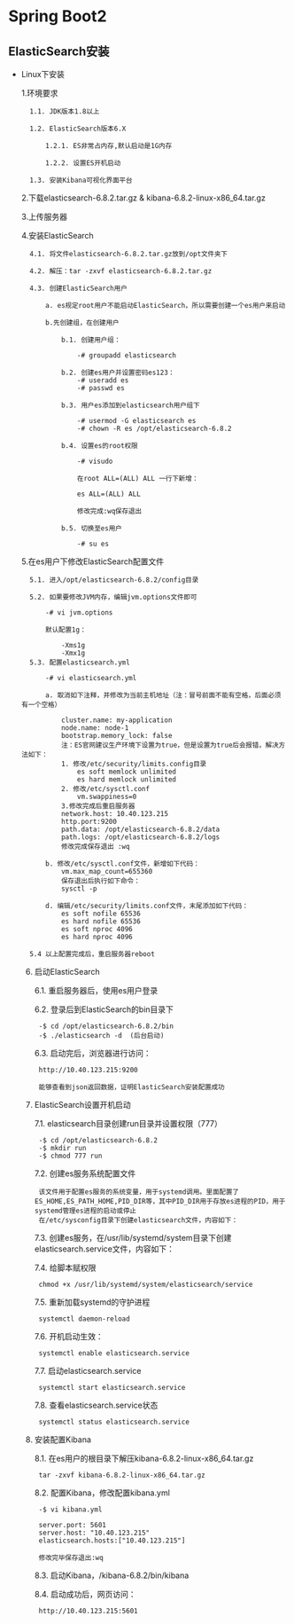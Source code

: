 # Spring Boot2

## ElasticSearch安装

- Linux下安装

	1.环境要求
	
		1.1. JDK版本1.8以上
		
		1.2. ElasticSearch版本6.X
			
			1.2.1. ES非常占内存,默认启动是1G内存
			
			1.2.2. 设置ES开机启动
		
		1.3. 安装Kibana可视化界面平台

	2.下载elasticsearch-6.8.2.tar.gz & kibana-6.8.2-linux-x86_64.tar.gz
	
	3.上传服务器
	
	4.安装ElasticSearch
	
		4.1. 将文件elasticsearch-6.8.2.tar.gz放到/opt文件夹下
		
		4.2. 解压：tar -zxvf elasticsearch-6.8.2.tar.gz
		
		4.3. 创建ElasticSearch用户
		
			a. es规定root用户不能启动ElasticSearch，所以需要创建一个es用户来启动
			
			b.先创建组，在创建用户
			
				b.1. 创建用户组：
				
					-# groupadd elasticsearch
				
				b.2. 创建es用户并设置密码es123：	
					-# useradd es
					-# passwd es
				
				b.3. 用户es添加到elasticsearch用户组下

					-# usermod -G elasticsearch es
					-# chown -R es /opt/elasticsearch-6.8.2
					
				b.4. 设置es的root权限
				
					-# visudo
					
					在root ALL=(ALL) ALL 一行下新增：
					
					es ALL=(ALL) ALL
					
					修改完成:wq保存退出
					
				b.5. 切换至es用户 
				
					-# su es
	
	5.在es用户下修改ElasticSearch配置文件
	
		5.1. 进入/opt/elasticsearch-6.8.2/config目录
		
		5.2. 如果要修改JVM内存，编辑jvm.options文件即可

			-# vi jvm.options
			
			默认配置1g：
			
				-Xms1g
				-Xmx1g
		5.3. 配置elasticsearch.yml
		
			-# vi elasticsearch.yml
			
			a. 取消如下注释，并修改为当前主机地址（注：冒号前面不能有空格，后面必须有一个空格）
			
				cluster.name: my-application
				node.name: node-1
				bootstrap.memory_lock: false 
				注：ES官网建议生产环境下设置为true，但是设置为true后会报错，解决方法如下：
				1. 修改/etc/security/limits.config目录
					es soft memlock unlimited
					es hard memlock unlimited
				2. 修改/etc/sysctl.conf
					vm.swappiness=0
				3.修改完成后重启服务器
				network.host: 10.40.123.215
				http.port:9200
				path.data: /opt/elasticsearch-6.8.2/data
				path.logs: /opt/elasticsearch-6.8.2/logs
				修改完成保存退出 :wq
				
			b. 修改/etc/sysctl.conf文件，新增如下代码：
				vm.max_map_count=655360
				保存退出后执行如下命令：
				sysctl -p
			
			d. 编辑/etc/security/limits.conf文件，末尾添加如下代码：
				es soft nofile 65536
				es hard nofile 65536
				es soft nproc 4096
				es hard nproc 4096
				
		5.4 以上配置完成后，重启服务器reboot
		
	
	6. 启动ElasticSearch

		6.1. 重启服务器后，使用es用户登录
		
		6.2. 登录后到ElasticSearch的bin目录下
		
			-$ cd /opt/elasticsearch-6.8.2/bin
			-$ ./elasticsearch -d  (后台启动)
		
		6.3. 启动完后，浏览器进行访问：
		
			http://10.40.123.215:9200
			
			能够查看到json返回数据，证明ElasticSearch安装配置成功
	

	7. ElasticSearch设置开机启动
	
		7.1. elasticsearch目录创建run目录并设置权限（777）
		
			-$ cd /opt/elasticsearch-6.8.2
			-$ mkdir run
			-$ chmod 777 run
			
		7.2. 创建es服务系统配置文件
		
			该文件用于配置es服务的系统变量，用于systemd调用。里面配置了ES_HOME,ES_PATH_HOME,PID_DIR等，其中PID_DIR用于存放es进程的PID，用于systemd管理es进程的启动或停止
			在/etc/sysconfig目录下创建elasticsearch文件，内容如下：
		
		7.3. 创建es服务，在/usr/lib/systemd/system目录下创建elasticsearch.service文件，内容如下：
		
		7.4. 给脚本赋权限
		
			chmod +x /usr/lib/systemd/system/elasticsearch/service
			
		7.5. 重新加载systemd的守护进程
		
			systemctl daemon-reload
			
		7.6. 开机启动生效：
		
			systemctl enable elasticsearch.service
			
		7.7. 启动elasticsearch.service
			
			systemctl start elasticsearch.service
			
		7.8. 查看elasticsearch.service状态
		
			systemctl status elasticsearch.service
			
	8. 安装配置Kibana
	
		8.1. 在es用户的根目录下解压kibana-6.8.2-linux-x86_64.tar.gz
		
			tar -zxvf kibana-6.8.2-linux-x86_64.tar.gz
		
		8.2. 配置Kibana，修改配置kibana.yml
		
			-$ vi kibana.yml
			
			server.port: 5601
			server.host: "10.40.123.215"
			elasticsearch.hosts:["10.40.123.215"]
			
			修改完毕保存退出:wq
		
		8.3. 启动Kibana，/kibana-6.8.2/bin/kibana
		
		8.4. 启动成功后，网页访问：
		
			http://10.40.123.215:5601
